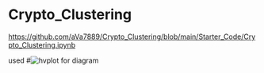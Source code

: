 # Crypto_Clustering

https://github.com/aVa7889/Crypto_Clustering/blob/main/Starter_Code/Crypto_Clustering.ipynb

used #![hvplot](k4_pca_hvplot.png) for diagram
